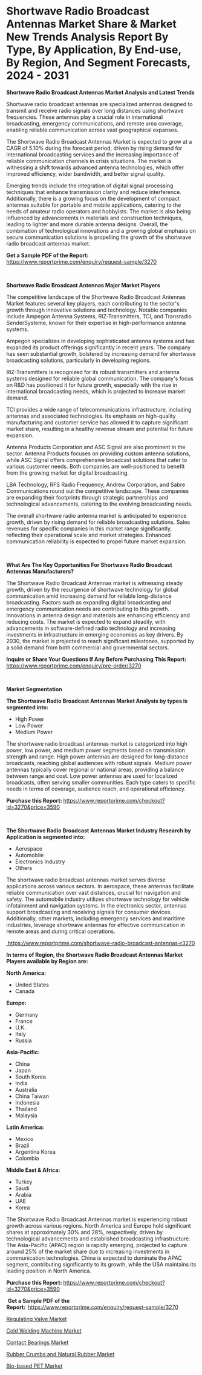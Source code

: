 <p><h1>Shortwave Radio Broadcast Antennas Market Share & Market New Trends Analysis Report By Type, By Application, By End-use, By Region, And Segment Forecasts, 2024 - 2031</h1></p><p><strong>Shortwave Radio Broadcast Antennas Market Analysis and Latest Trends</strong></p>
<p><p>Shortwave radio broadcast antennas are specialized antennas designed to transmit and receive radio signals over long distances using shortwave frequencies. These antennas play a crucial role in international broadcasting, emergency communications, and remote area coverage, enabling reliable communication across vast geographical expanses.</p><p>The Shortwave Radio Broadcast Antennas Market is expected to grow at a CAGR of 5.10% during the forecast period, driven by rising demand for international broadcasting services and the increasing importance of reliable communication channels in crisis situations. The market is witnessing a shift towards advanced antenna technologies, which offer improved efficiency, wider bandwidth, and better signal quality.</p><p>Emerging trends include the integration of digital signal processing techniques that enhance transmission clarity and reduce interference. Additionally, there is a growing focus on the development of compact antennas suitable for portable and mobile applications, catering to the needs of amateur radio operators and hobbyists. The market is also being influenced by advancements in materials and construction techniques, leading to lighter and more durable antenna designs. Overall, the combination of technological innovations and a growing global emphasis on secure communication solutions is propelling the growth of the shortwave radio broadcast antennas market.</p></p>
<p><strong>Get a Sample PDF of the Report:&nbsp;</strong> <a href="https://www.reportprime.com/enquiry/request-sample/3270">https://www.reportprime.com/enquiry/request-sample/3270</a></p>
<p>&nbsp;</p>
<p><strong>Shortwave Radio Broadcast Antennas Major Market Players</strong></p>
<p><p>The competitive landscape of the Shortwave Radio Broadcast Antennas Market features several key players, each contributing to the sector's growth through innovative solutions and technology. Notable companies include Ampegon Antenna Systems, RIZ-Transmitters, TCI, and Transradio SenderSysteme, known for their expertise in high-performance antenna systems.</p><p>Ampegon specializes in developing sophisticated antenna systems and has expanded its product offerings significantly in recent years. The company has seen substantial growth, bolstered by increasing demand for shortwave broadcasting solutions, particularly in developing regions.</p><p>RIZ-Transmitters is recognized for its robust transmitters and antenna systems designed for reliable global communication. The company's focus on R&D has positioned it for future growth, especially with the rise in international broadcasting needs, which is projected to increase market demand.</p><p>TCI provides a wide range of telecommunications infrastructure, including antennas and associated technologies. Its emphasis on high-quality manufacturing and customer service has allowed it to capture significant market share, resulting in a healthy revenue stream and potential for future expansion.</p><p>Antenna Products Corporation and ASC Signal are also prominent in the sector. Antenna Products focuses on providing custom antenna solutions, while ASC Signal offers comprehensive broadcast solutions that cater to various customer needs. Both companies are well-positioned to benefit from the growing market for digital broadcasting.</p><p>LBA Technology, RFS Radio Frequency, Andrew Corporation, and Sabre Communications round out the competitive landscape. These companies are expanding their footprints through strategic partnerships and technological advancements, catering to the evolving broadcasting needs.</p><p>The overall shortwave radio antenna market is anticipated to experience growth, driven by rising demand for reliable broadcasting solutions. Sales revenues for specific companies in this market range significantly, reflecting their operational scale and market strategies. Enhanced communication reliability is expected to propel future market expansion.</p></p>
<p>&nbsp;</p>
<p><strong>What Are The Key Opportunities For Shortwave Radio Broadcast Antennas Manufacturers?</strong></p>
<p><p>The Shortwave Radio Broadcast Antennas market is witnessing steady growth, driven by the resurgence of shortwave technology for global communication amid increasing demand for reliable long-distance broadcasting. Factors such as expanding digital broadcasting and emergency communication needs are contributing to this growth. Innovations in antenna design and materials are enhancing efficiency and reducing costs. The market is expected to expand steadily, with advancements in software-defined radio technology and increasing investments in infrastructure in emerging economies as key drivers. By 2030, the market is projected to reach significant milestones, supported by a solid demand from both commercial and governmental sectors.</p></p>
<p><strong>Inquire or Share Your Questions If Any Before Purchasing This Report:</strong> <a href="https://www.reportprime.com/enquiry/pre-order/3270">https://www.reportprime.com/enquiry/pre-order/3270</a></p>
<p>&nbsp;</p>
<p><strong>Market Segmentation</strong></p>
<p><strong>The Shortwave Radio Broadcast Antennas Market Analysis by types is segmented into:</strong></p>
<p><ul><li>High Power</li><li>Low Power</li><li>Medium Power</li></ul></p>
<p><p>The shortwave radio broadcast antennas market is categorized into high power, low power, and medium power segments based on transmission strength and range. High power antennas are designed for long-distance broadcasts, reaching global audiences with robust signals. Medium power antennas typically cover regional or national areas, providing a balance between range and cost. Low power antennas are used for localized broadcasts, often serving smaller communities. Each type caters to specific needs in terms of coverage, audience reach, and operational efficiency.</p></p>
<p><strong>Purchase this Report:&nbsp;</strong><a href="https://www.reportprime.com/checkout?id=3270&price=3590">https://www.reportprime.com/checkout?id=3270&price=3590</a></p>
<p>&nbsp;</p>
<p><strong>The Shortwave Radio Broadcast Antennas Market Industry Research by Application is segmented into:</strong></p>
<p><ul><li>Aerospace</li><li>Automobile</li><li>Electronics Industry</li><li>Others</li></ul></p>
<p><p>The shortwave radio broadcast antennas market serves diverse applications across various sectors. In aerospace, these antennas facilitate reliable communication over vast distances, crucial for navigation and safety. The automobile industry utilizes shortwave technology for vehicle infotainment and navigation systems. In the electronics sector, antennas support broadcasting and receiving signals for consumer devices. Additionally, other markets, including emergency services and maritime industries, leverage shortwave antennas for effective communication in remote areas and during critical operations.</p></p>
<p><a href="https://www.reportprime.com/shortwave-radio-broadcast-antennas-r3270">&nbsp;https://www.reportprime.com/shortwave-radio-broadcast-antennas-r3270</a></p>
<p><strong>In terms of Region, the Shortwave Radio Broadcast Antennas Market Players available by Region are:</strong></p>
<p>
    <p> <strong> North America: </strong>
        <ul>
            <li>United States</li>
            <li>Canada</li>
        </ul>
        </p> 
    <p> <strong> Europe: </strong>
        <ul>
            <li>Germany</li>
            <li>France</li>
            <li>U.K.</li>
            <li>Italy</li>
            <li>Russia</li>
        </ul>
        </p> 
    <p> <strong> Asia-Pacific: </strong>
        <ul>
            <li>China</li>
            <li>Japan</li>
            <li>South Korea</li>
            <li>India</li>
            <li>Australia</li>
            <li>China Taiwan</li>
            <li>Indonesia</li>
            <li>Thailand</li>
            <li>Malaysia</li>
        </ul>
        </p> 
    <p> <strong> Latin America: </strong>
        <ul>
            <li>Mexico</li>
            <li>Brazil</li>
            <li>Argentina Korea</li>
            <li>Colombia</li>
        </ul>
        </p> 
    <p> <strong> Middle East & Africa: </strong>
        <ul>
            <li>Turkey</li>
            <li>Saudi</li>
            <li>Arabia</li>
            <li>UAE</li>
            <li>Korea</li>
        </ul>
    </p>
    </p>
<p><p>The Shortwave Radio Broadcast Antennas market is experiencing robust growth across various regions. North America and Europe hold significant shares at approximately 30% and 28%, respectively, driven by technological advancements and established broadcasting infrastructure. The Asia-Pacific (APAC) region is rapidly emerging, projected to capture around 25% of the market share due to increasing investments in communication technologies. China is expected to dominate the APAC segment, contributing significantly to its growth, while the USA maintains its leading position in North America.</p></p>
<p><strong>Purchase this Report: </strong><a href="https://www.reportprime.com/checkout?id=3270&price=3590">https://www.reportprime.com/checkout?id=3270&price=3590</a></p>
<p>&nbsp;<strong>Get a Sample PDF of the Report:&nbsp;&nbsp;</strong><a href="https://www.reportprime.com/enquiry/request-sample/3270">https://www.reportprime.com/enquiry/request-sample/3270</a></p>
<p><strong></strong></p>
<p><p><a href="https://www.linkedin.com/pulse/global-regulating-valve-market-trends-insights-growth-opportunities-krixc?trackingId=sYuSG0hSSBub2H2B2r2R3g%3D%3D">Regulating Valve Market</a></p><p><a href="https://www.linkedin.com/pulse/cold-welding-machine-market-trends-growth-outlook-2024-2031-0zquc?trackingId=gODE7Z3IS7qAskvWECxlaA%3D%3D">Cold Welding Machine Market</a></p><p><a href="https://www.linkedin.com/pulse/comprehensive-analysis-global-contact-bearings-market-growth-an7sc?trackingId=PmJdcjrsSPiAL3%2BKqZVovA%3D%3D">Contact Bearings Market</a></p><p><a href="https://issuu.com/reportprime-2/docs/rubber-crumbs-and-natural-rubber-ma_3a622c6569af7d">Rubber Crumbs and Natural Rubber Market</a></p><p><a href="https://issuu.com/reportprime-2/docs/bio-based-pet-market-size-2030.pptx_58bafb49aaac16">Bio-based PET Market</a></p></p>